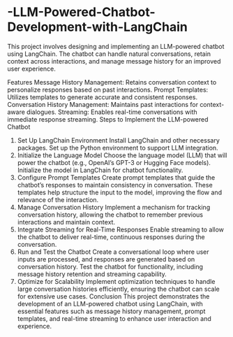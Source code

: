 # -LLM-Powered-Chatbot-Development-with-LangChain
This project involves designing and implementing an LLM-powered chatbot using LangChain. The chatbot can handle natural conversations, retain context across interactions, and manage message history for an improved user experience.

Features
Message History Management: Retains conversation context to personalize responses based on past interactions.
Prompt Templates: Utilizes templates to generate accurate and consistent responses.
Conversation History Management: Maintains past interactions for context-aware dialogues.
Streaming: Enables real-time conversations with immediate response streaming.
Steps to Implement the LLM-powered Chatbot
1. Set Up LangChain Environment
Install LangChain and other necessary packages.
Set up the Python environment to support LLM integration.
2. Initialize the Language Model
Choose the language model (LLM) that will power the chatbot (e.g., OpenAI’s GPT-3 or Hugging Face models).
Initialize the model in LangChain for chatbot functionality.
3. Configure Prompt Templates
Create prompt templates that guide the chatbot’s responses to maintain consistency in conversation.
These templates help structure the input to the model, improving the flow and relevance of the interaction.
4. Manage Conversation History
Implement a mechanism for tracking conversation history, allowing the chatbot to remember previous interactions and maintain context.
5. Integrate Streaming for Real-Time Responses
Enable streaming to allow the chatbot to deliver real-time, continuous responses during the conversation.
6. Run and Test the Chatbot
Create a conversational loop where user inputs are processed, and responses are generated based on conversation history.
Test the chatbot for functionality, including message history retention and streaming capability.
7. Optimize for Scalability
Implement optimization techniques to handle large conversation histories efficiently, ensuring the chatbot can scale for extensive use cases.
Conclusion
This project demonstrates the development of an LLM-powered chatbot using LangChain, with essential features such as message history management, prompt templates, and real-time streaming to enhance user interaction and experience.
